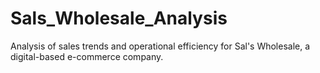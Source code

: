 # Sals_Wholesale_Analysis
Analysis of sales trends and operational efficiency for Sal's Wholesale, a digital-based e-commerce company. 
